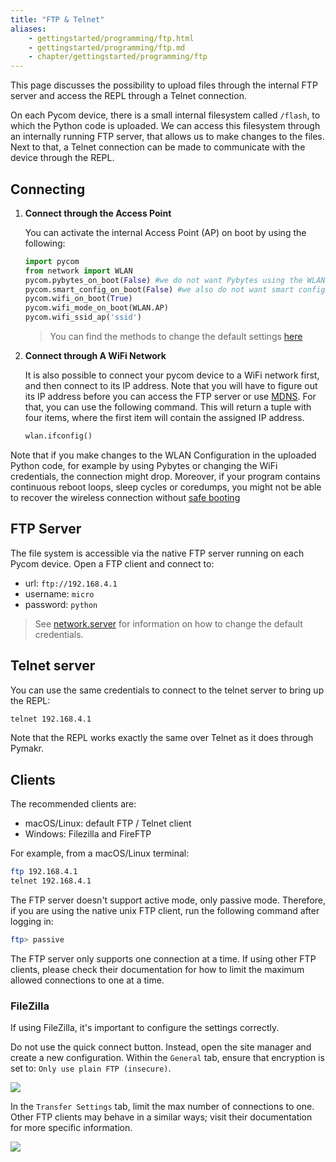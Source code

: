 ```yaml
---
title: "FTP & Telnet"
aliases:
    - gettingstarted/programming/ftp.html
    - gettingstarted/programming/ftp.md
    - chapter/gettingstarted/programming/ftp
---
```


This page discusses the possibility to upload files through the internal FTP server and access the REPL through a Telnet connection. 

On each Pycom device, there is a small internal filesystem called `/flash`, to which the Python code is uploaded. We can access this filesystem through an internally running FTP server, that allows us to make changes to the files. Next to that, a Telnet connection can be made to communicate with the device through the REPL. 
## Connecting
1. **Connect through the Access Point**

    You can activate the internal Access Point (AP) on boot by using the following:
    ```python
    import pycom
    from network import WLAN
    pycom.pybytes_on_boot(False) #we do not want Pybytes using the WLAN
    pycom.smart_config_on_boot(False) #we also do not want smart config
    pycom.wifi_on_boot(True)
    pycom.wifi_mode_on_boot(WLAN.AP)
    pycom.wifi_ssid_ap('ssid')
    ```

    > You can find the methods to change the default settings [here](/firmwareapi/pycom/pycom/#boot-methods)

2. **Connect through A WiFi Network**
    
    It is also possible to connect your pycom device to a WiFi network first, and then connect to its IP address. Note that you will have to figure out its IP address before you can access the FTP server or use [MDNS](/firmwareapi/pycom/network/mdns/). For that, you can use the following command. This will return a tuple with four items, where the first item will contain the assigned IP address.
    ```python
    wlan.ifconfig()
    ```

Note that if you make changes to the WLAN Configuration in the uploaded Python code, for example by using Pybytes or changing the WiFi credentials, the connection might drop. Moreover, if your program contains continuous reboot loops, sleep cycles or coredumps, you might not be able to recover the wireless connection without [safe booting](../safeboot/)

## FTP Server
The file system is accessible via the native FTP server running on each Pycom device. Open a FTP client and connect to:

* url: `ftp://192.168.4.1`
* username: `micro`
* password: `python`

> See [network.server](/firmwareapi/pycom/network/server/) for information on how to change the default credentials. 


## Telnet server
You can use the same credentials to connect to the telnet server to bring up the REPL:
```bash
telnet 192.168.4.1
```
Note that the REPL works exactly the same over Telnet as it does through Pymakr. 

## Clients
The recommended clients are:
* macOS/Linux: default FTP / Telnet client
* Windows: Filezilla and FireFTP

For example, from a macOS/Linux terminal:

```bash
ftp 192.168.4.1
telnet 192.168.4.1
```

The FTP server doesn't support active mode, only passive mode. Therefore, if you are using the native unix FTP client, run the following command after logging in:

```bash
ftp> passive
```

The FTP server only supports one connection at a time. If using other FTP clients, please check their documentation for how to limit the maximum allowed connections to one at a time.

### FileZilla

If using FileZilla, it's important to configure the settings correctly.

Do not use the quick connect button. Instead, open the site manager and create a new configuration. Within the `General` tab, ensure that encryption is set to: `Only use plain FTP (insecure)`.

![](/gitbook/assets/filezilla-settings-1.png)

In the `Transfer Settings` tab, limit the max number of connections to one. Other FTP clients may behave in a similar ways; visit their documentation for more specific information.

![](/gitbook/assets/filezilla-settings-2.png)





